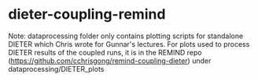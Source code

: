 # dieter-coupling-remind

Note:
dataprocessing folder only contains plotting scripts for standalone DIETER which Chris wrote for Gunnar's lectures. For plots used to process DIETER results of the coupled runs, it is in the REMIND repo (https://github.com/cchrisgong/remind-coupling-dieter) under dataprocessing/DIETER_plots
